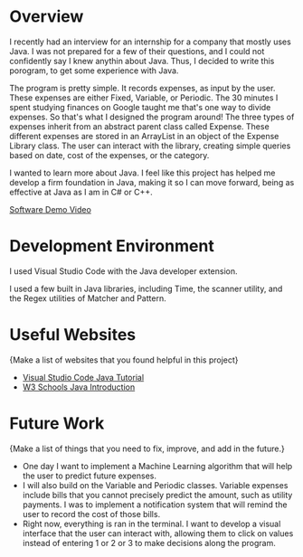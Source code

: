 # Overview

I recently had an interview for an internship for a company that mostly uses Java. I was not prepared for a few of their questions, and I could not confidently say I knew anythin about Java. Thus, I decided to write this porogram, to get some experience with Java.

The program is pretty simple. It records expenses, as input by the user. These expenses are either Fixed, Variable, or Periodic. The 30 minutes I spent studying finances on Google taught me that's one way to divide expenses. So that's what I designed the program around! The three types of expenses inherit from an abstract parent class called Expense. These different expenses are stored in an ArrayList in an object of the Expense Library class. The user can interact with the library, creating simple queries based on date, cost of the expenses, or the category.

I wanted to learn more about Java. I feel like this project has helped me develop a firm foundation in Java, making it so I can move forward, being as effective at Java as I am in C# or C++.

[Software Demo Video](https://youtu.be/1Ec7nVYVnHQ)

# Development Environment

I used Visual Studio Code with the Java developer extension.

I used a few built in Java libraries, including Time, the scanner utility, and the Regex utilities of Matcher and Pattern.

# Useful Websites

{Make a list of websites that you found helpful in this project}

- [Visual Studio Code Java Tutorial](https://code.visualstudio.com/docs/java/java-tutorial)
- [W3 Schools Java Introduction](http://www.w3schools.com/java/java_intro.asp)



# Future Work

{Make a list of things that you need to fix, improve, and add in the future.}

- One day I want to implement a Machine Learning algorithm that will help the user to predict future expenses.
- I will also build on the Variable and Periodic classes. Variable expenses include bills that you cannot precisely predict the amount, such as utility payments. I was to implement a notification system that will remind the user to record the cost of those bills.
- Right now, everything is ran in the terminal. I want to develop a visual interface that the user can interact with, allowing them to click on values instead of entering 1 or 2 or 3 to make decisions along the program.
